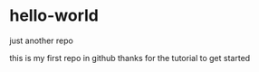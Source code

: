 # hello-world
just another repo

this is my first repo in github 
thanks for the tutorial to get started
